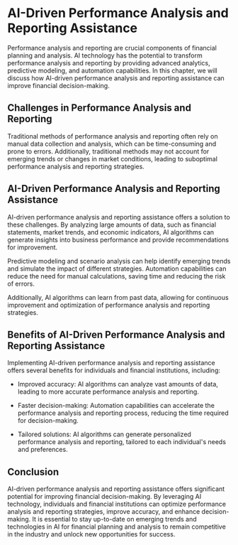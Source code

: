 AI-Driven Performance Analysis and Reporting Assistance
===========================================================================================================================

Performance analysis and reporting are crucial components of financial planning and analysis. AI technology has the potential to transform performance analysis and reporting by providing advanced analytics, predictive modeling, and automation capabilities. In this chapter, we will discuss how AI-driven performance analysis and reporting assistance can improve financial decision-making.

Challenges in Performance Analysis and Reporting
------------------------------------------------

Traditional methods of performance analysis and reporting often rely on manual data collection and analysis, which can be time-consuming and prone to errors. Additionally, traditional methods may not account for emerging trends or changes in market conditions, leading to suboptimal performance analysis and reporting strategies.

AI-Driven Performance Analysis and Reporting Assistance
-------------------------------------------------------

AI-driven performance analysis and reporting assistance offers a solution to these challenges. By analyzing large amounts of data, such as financial statements, market trends, and economic indicators, AI algorithms can generate insights into business performance and provide recommendations for improvement.

Predictive modeling and scenario analysis can help identify emerging trends and simulate the impact of different strategies. Automation capabilities can reduce the need for manual calculations, saving time and reducing the risk of errors.

Additionally, AI algorithms can learn from past data, allowing for continuous improvement and optimization of performance analysis and reporting strategies.

Benefits of AI-Driven Performance Analysis and Reporting Assistance
-------------------------------------------------------------------

Implementing AI-driven performance analysis and reporting assistance offers several benefits for individuals and financial institutions, including:

* Improved accuracy: AI algorithms can analyze vast amounts of data, leading to more accurate performance analysis and reporting.

* Faster decision-making: Automation capabilities can accelerate the performance analysis and reporting process, reducing the time required for decision-making.

* Tailored solutions: AI algorithms can generate personalized performance analysis and reporting, tailored to each individual's needs and preferences.

Conclusion
----------

AI-driven performance analysis and reporting assistance offers significant potential for improving financial decision-making. By leveraging AI technology, individuals and financial institutions can optimize performance analysis and reporting strategies, improve accuracy, and enhance decision-making. It is essential to stay up-to-date on emerging trends and technologies in AI for financial planning and analysis to remain competitive in the industry and unlock new opportunities for success.

